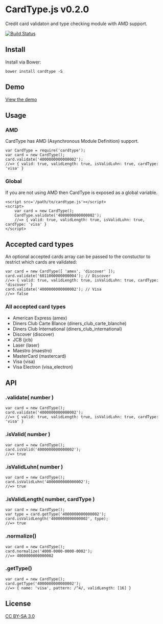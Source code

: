 # CardType.js v0.2.0

Credit card validaton and type checking module with AMD support.

[![Build Status](https://travis-ci.org/davidrapson/cardtype.svg?branch=master)](https://travis-ci.org/davidrapson/cardtype)

## Install

Install via Bower:

````
bower install cardtype -S
````
## Demo

[View the demo](http://davidrapson.co.uk/cardtype/demo/)

## Usage

### AMD

CardType has AMD (Asynchronous Module Definition) support.

````
var CardType = require('cardtype');
var card = new CardType();
card.validate('4000000000000002');
//=> { valid: true, validLength: true, isValidLuhn: true, cardType: 'visa' }
````

### Global

If you are not using AMD then CardType is exposed as a global variable.

````
<script src='/path/to/cardtype.js'></script>
<script>
    var card = new CardType();
    CardType.validate('4000000000000002');
    //=> { valid: true, validLength: true, isValidLuhn: true, cardType: 'visa' }
</script>
````

## Accepted card types

An optional accepted cards array can be passed to the constuctor to restrict which cards are validated:

````
var card = new CardType([ 'amex', 'discover' ]);
card.validate('6011000000000004'); // Discover
//=> { valid: true, validLength: true, isValidLuhn: true, cardType: 'discover' }
card.validate('4000000000000002'); // Visa
//=> false
````

### All accepted card types

* American Express (amex)
* Diners Club Carte Blance (diners_club_carte_blanche)
* Diners Club International (diners_club_international)
* Discover (discover)
* JCB (jcb)
* Laser (laser)
* Maestro (maestro)
* MasterCard (mastercard)
* Visa (visa)
* Visa Electron (visa_electron)

## API

### .validate( number )

````
var card = new CardType();
card.validate('4000000000000002');
//=> { valid: true, validLength: true, isValidLuhn: true, cardType: 'visa' }
````

### .isValid( number )

````
var card = new CardType();
card.isValid('4000000000000002');
//=> true
````

### .isValidLuhn( number )

````
var card = new CardType();
card.isValidLuhn('4000000000000002');
//=> true
````

### .isValidLength( number, cardType )

````
var card = new CardType();
var type = card.getType('4000000000000002');
card.isValidLength('4000000000000002', type);
//=> true
````

### .normalize()

````
var card = new CardType();
card.normalize('4000-0000-0000-0002');
//=> 4000000000000002
````

### .getType()

````
var card = new CardType();
card.getType('4000000000000002');
//=> { name: 'visa', pattern: /^4/, validLength: [16] }
````

## License

[CC BY-SA 3.0](https://creativecommons.org/licenses/by-sa/3.0/)
